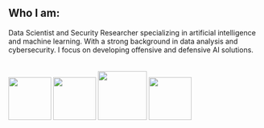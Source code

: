 ## Who I am:
Data Scientist and Security Researcher specializing in artificial intelligence and machine learning. With a strong background in data analysis and cybersecurity. I focus on developing offensive and defensive AI solutions.
<br>
<br>
<br>
<img src="https://github.com/user-attachments/assets/e11f8d82-e55a-442c-aa9c-1c2feb894a0d" width="85" height="85" />
<img src="https://github.com/user-attachments/assets/95f603dc-a13c-4f5c-8d88-82e84945e3d1" width="85" height="85" />
<img src="https://github.com/user-attachments/assets/8dadd17f-450a-40d4-962e-b7a1711a2d02" width="97" height="97" />
<img src="https://github.com/user-attachments/assets/fb0e974c-8ea6-4c15-a287-54d774b192d6" width="85" height="85" />
